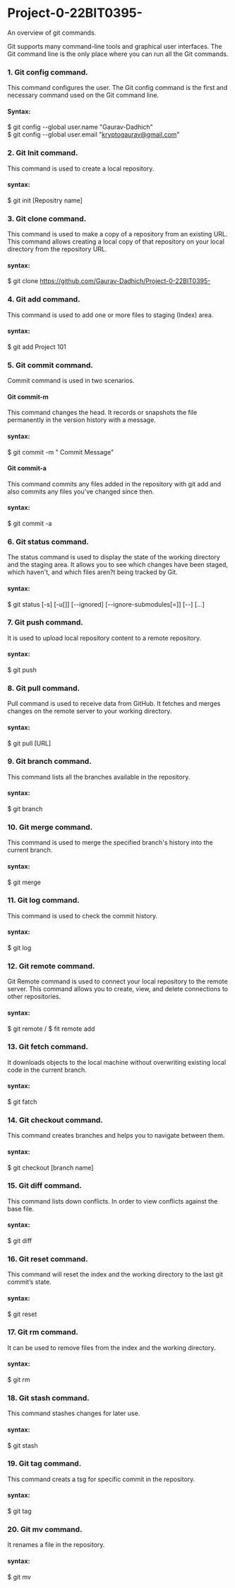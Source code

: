 # Project-0-22BIT0395-
An overview of git commands.

Git supports many command-line tools and graphical user interfaces. The Git command line is the only place where you can run all the Git commands.
### 1. Git config command.
This command configures the user. The Git config command is the first and necessary command used on the Git command line.
#### Syntax:
$ git config --global user.name "Gaurav-Dadhich"  
$ git config --global user.email "kryptogaurav@gmail.com"

### 2. Git Init command.
This command is used to create a local repository.
#### syntax:
$ git init [Repositry name]

### 3. Git clone command.
This command is used to make a copy of a repository from an existing URL. This command allows creating a local copy of that repository on your local directory from the repository URL.
#### syntax:
$ git clone https://github.com/Gaurav-Dadhich/Project-0-22BIT0395-

### 4. Git add command.
This command is used to add one or more files to staging (Index) area.
#### syntax:
$ git add Project 101

### 5. Git commit command.
Commit command is used in two scenarios.
#### Git commit-m
This command changes the head. It records or snapshots the file permanently in the version history with a message.
#### syntax:
$ git commit -m " Commit Message"
#### Git commit-a
This command commits any files added in the repository with git add and also commits any files you've changed since then.
#### syntax:
$ git commit -a

### 6. Git status command.
The status command is used to display the state of the working directory and the staging area. It allows you to see which changes have been staged, which haven't, and which files aren?t being tracked by Git.
#### syntax:
$ git status [-s] [-u[]] [--ignored] [--ignore-submodules[=]] [--] [...]

### 7. Git push command.
It is used to upload local repository content to a remote repository.
#### syntax:
$ git push

### 8. Git pull command.
Pull command is used to receive data from GitHub. It fetches and merges changes on the remote server to your working directory.
#### syntax:
$ git pull [URL]

### 9. Git branch command.
This command lists all the branches available in the repository.
#### syntax:
$ git branch

### 10. Git merge command.
This command is used to merge the specified branch's history into the current branch.
#### syntax:
$ git merge

### 11. Git log command.
This command is used to check the commit history.
#### syntax:
$ git log  

### 12. Git remote command.
Git Remote command is used to connect your local repository to the remote server. This command allows you to create, view, and delete connections to other repositories.
#### syntax:
$ git remote / $ fit remote add

### 13. Git fetch command.
It downloads objects to the local machine without overwriting existing local code in the current branch.
#### syntax:
$ git fatch 

### 14. Git checkout command.
This command creates branches and helps you to navigate between them.
#### syntax:
$ git checkout [branch name]

### 15. Git diff command.
This command lists down conflicts. In order to view conflicts against the base file.
#### syntax:
$ git diff

### 16. Git reset command.
This command will reset the index and the working directory to the last git commit’s state.
#### syntax:
$ git reset

### 17. Git rm command.
It can be used to remove files from the index and the working directory.
#### syntax:
$ git rm

### 18. Git stash command.
This command stashes changes for later use.
#### syntax:
$ git stash

### 19. Git tag command.
This command creats a tsg for specific commit in the repository.
#### syntax:
$ git tag

### 20. Git mv command.
It renames a file in the repository.
#### syntax:
$ git mv

